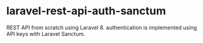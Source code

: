# laravel-rest-api-auth-sanctum
REST API from scratch using Laravel 8. authentication is implemented using API keys with Laravel Sanctum.
